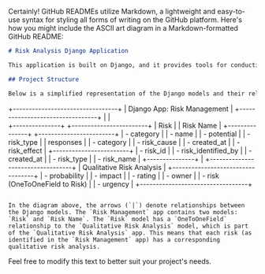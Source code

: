 Certainly! GitHub READMEs utilize Markdown, a lightweight and easy-to-use syntax for styling all forms of writing on the GitHub platform. Here's how you might include the ASCII art diagram in a Markdown-formatted GitHub README:

```markdown
# Risk Analysis Django Application

This application is built on Django, and it provides tools for conducting both qualitative and quantitative risk analysis. The app is structured around two main Django apps: `Risk Management` and `Qualitative Risk Analysis`.

## Project Structure

Below is a simplified representation of the Django models and their relationships used in this project:

```
+---------------------------------+
|   Django App: Risk Management   |
+---------------------------------+
         |           |      
  +---------------+  +------------------------+
  | Risk          |  | Risk Name              |
  +---------------+  +------------------------+
  | - category    |  | - name                 |
  | - potential   |  | - risk_type            |
  |   responses   |  | - category             |
  | - risk_cause  |  | - created_at           |
  | - risk_effect |  +------------------------+
  | - risk_id     |
  | - risk_identified_by |
  | - created_at  |
  | - risk_type   |
  | - risk_name   |
  +---------------+
         |
  +----------------------------------+
  | Qualitative Risk Analysis        |
  +----------------------------------+
  | - probability                   |
  | - impact                        |
  | - rating                        |
  | - owner                         |
  | - risk (OneToOneField to Risk)  |
  | - urgency                       |
  +----------------------------------+
```

In the diagram above, the arrows (`|`) denote relationships between the Django models. The `Risk Management` app contains two models: `Risk` and `Risk Name`. The `Risk` model has a `OneToOneField` relationship to the `Qualitative Risk Analysis` model, which is part of the `Qualitative Risk Analysis` app. This means that each risk (as identified in the `Risk Management` app) has a corresponding qualitative risk analysis.
```

Feel free to modify this text to better suit your project's needs.
